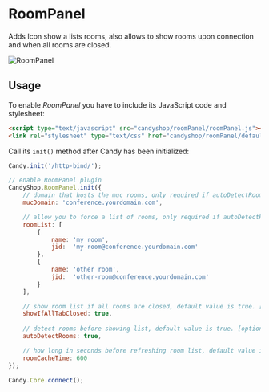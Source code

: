 # RoomPanel 
Adds Icon show a lists rooms, also allows to show rooms upon connection and when all rooms are closed.

![RoomPanel](/amiadogroup/candy-plugins/raw/master/roomPanel/screenshot.png)

## Usage
To enable *RoomPanel* you have to include its JavaScript code and stylesheet: 

```HTML
<script type="text/javascript" src="candyshop/roomPanel/roomPanel.js"></script>
<link rel="stylesheet" type="text/css" href="candyshop/roomPanel/default.css" />
```

Call its `init()` method after Candy has been initialized: 

```JavaScript
Candy.init('/http-bind/');

// enable RoomPanel plugin
CandyShop.RoomPanel.init({
    // domain that hosts the muc rooms, only required if autoDetectRooms is enabled
    mucDomain: 'conference.yourdomain.com',

    // allow you to force a list of rooms, only required if autoDetectRoom is disabled 
    roomList: [
        {
            name: 'my room',
            jid:  'my-room@conference.yourdomain.com'
        },
        {
            name: 'other room',
            jid:  'other-room@conference.yourdomain.com'
        }
    ], 

    // show room list if all rooms are closed, default value is true. [optional]
    showIfAllTabClosed: true,
    
    // detect rooms before showing list, default value is true. [optional] 
    autoDetectRooms: true,

    // how long in seconds before refreshing room list, default value is 600. [optional]
    roomCacheTime: 600
}); 

Candy.Core.connect();

